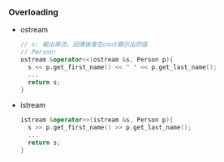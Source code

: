 ### Overloading

* ostream
  ```C++
  // s: 輸出串流，回傳後會在cout顯示出的值
  // Person: 
  ostream &operator<<(ostream &s, Person p){
    s << p.get_first_name() << " " << p.get_last_name();
    ...
    return s;
  }
  ```
* istream
  ```C++
  istream &operator>>(istream &s, Person p){
    s >> p.get_first_name() >> p.get_last_name();
    ...
    return s;
  }
  ```
